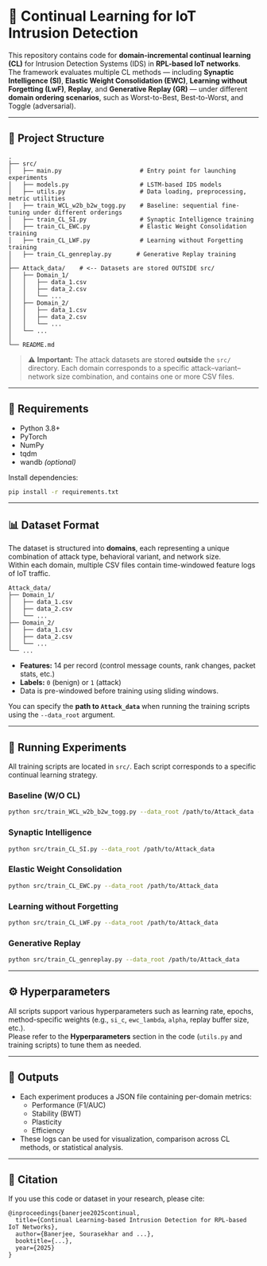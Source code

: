 # 🧠 Continual Learning for IoT Intrusion Detection

This repository contains code for **domain-incremental continual learning (CL)** for Intrusion Detection Systems (IDS) in **RPL-based IoT networks**.  
The framework evaluates multiple CL methods — including **Synaptic Intelligence (SI)**, **Elastic Weight Consolidation (EWC)**, **Learning without Forgetting (LwF)**, **Replay**, and **Generative Replay (GR)** — under different **domain ordering scenarios**, such as Worst-to-Best, Best-to-Worst, and Toggle (adversarial).

---

## 📁 Project Structure

```
.
├── src/
│   ├── main.py                      # Entry point for launching experiments
│   ├── models.py                    # LSTM-based IDS models
│   ├── utils.py                     # Data loading, preprocessing, metric utilities
│   ├── train_WCL_w2b_b2w_togg.py    # Baseline: sequential fine-tuning under different orderings
│   ├── train_CL_SI.py               # Synaptic Intelligence training
│   ├── train_CL_EWC.py              # Elastic Weight Consolidation training
│   ├── train_CL_LWF.py              # Learning without Forgetting training
│   ├── train_CL_genreplay.py       # Generative Replay training
│
├── Attack_data/    # <-- Datasets are stored OUTSIDE src/
│   ├── Domain_1/
│   │   ├── data_1.csv
│   │   ├── data_2.csv
│   │   └── ...
│   ├── Domain_2/
│   │   ├── data_1.csv
│   │   ├── data_2.csv
│   │   └── ...
│   └── ...
│
└── README.md
```

> ⚠️ **Important:** The attack datasets are stored **outside** the `src/` directory. Each domain corresponds to a specific attack–variant–network size combination, and contains one or more CSV files.

---

## 🧰 Requirements

- Python 3.8+
- PyTorch
- NumPy
- tqdm
- wandb *(optional)*

Install dependencies:

```bash
pip install -r requirements.txt
```

---

## 📊 Dataset Format

The dataset is structured into **domains**, each representing a unique combination of attack type, behavioral variant, and network size.  
Within each domain, multiple CSV files contain time-windowed feature logs of IoT traffic.

```
Attack_data/
├── Domain_1/
│   ├── data_1.csv
│   ├── data_2.csv
│   └── ...
├── Domain_2/
│   ├── data_1.csv
│   ├── data_2.csv
│   └── ...
└── ...
```

- **Features:** 14 per record (control message counts, rank changes, packet stats, etc.)  
- **Labels:** `0` (benign) or `1` (attack)  
- Data is pre-windowed before training using sliding windows.

You can specify the **path to `Attack_data`** when running the training scripts using the `--data_root` argument.

---

## 🚀 Running Experiments

All training scripts are located in `src/`. Each script corresponds to a specific continual learning strategy.

### Baseline (W/O CL)
```bash
python src/train_WCL_w2b_b2w_togg.py --data_root /path/to/Attack_data --scenario w2b
```

### Synaptic Intelligence
```bash
python src/train_CL_SI.py --data_root /path/to/Attack_data
```

### Elastic Weight Consolidation
```bash
python src/train_CL_EWC.py --data_root /path/to/Attack_data
```

### Learning without Forgetting
```bash
python src/train_CL_LWF.py --data_root /path/to/Attack_data
```

### Generative Replay
```bash
python src/train_CL_genreplay.py --data_root /path/to/Attack_data
```

---

## ⚙️ Hyperparameters

All scripts support various hyperparameters such as learning rate, epochs, method-specific weights (e.g., `si_c`, `ewc_lambda`, `alpha`, replay buffer size, etc.).  
Please refer to the **Hyperparameters** section in the code (`utils.py` and training scripts) to tune them as needed.

---

## 📝 Outputs

- Each experiment produces a JSON file containing per-domain metrics:
  - Performance (F1/AUC)
  - Stability (BWT)
  - Plasticity
  - Efficiency
- These logs can be used for visualization, comparison across CL methods, or statistical analysis.

---

## 🧠 Citation

If you use this code or dataset in your research, please cite:

```
@inproceedings{banerjee2025continual,
  title={Continual Learning-based Intrusion Detection for RPL-based IoT Networks},
  author={Banerjee, Sourasekhar and ...},
  booktitle={...},
  year={2025}
}
```
